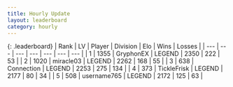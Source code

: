 ```yaml
---
title: Hourly Update
layout: leaderboard
category: hourly
---
```


{: .leaderboard}
| Rank | LV | Player | Division | Elo | Wins | Losses |
| --- | --- | --- | --- | --- | --- | --- |
| <span data-change="0">1</span> | 1355 | <span title="ID: 315148">GryphonEX</span> | LEGEND | <span data-change="0">2350</span> | <span data-change="0">222</span> | <span data-change="0">53</span> |
| <span data-change="0">2</span> | 1020 | <span title="ID: 416373">miracle03</span> | LEGEND | <span data-change="0">2262</span> | <span data-change="0">168</span> | <span data-change="0">55</span> |
| <span data-change="0">3</span> | 638 | <span title="ID: 539711">Connection</span> | LEGEND | <span data-change="0">2253</span> | <span data-change="0">275</span> | <span data-change="0">134</span> |
| <span data-change="0">4</span> | 373 | <span title="ID: 512212">TickleFrisk</span> | LEGEND | <span data-change="0">2177</span> | <span data-change="0">80</span> | <span data-change="0">34</span> |
| <span data-change="0">5</span> | 508 | <span title="ID: 188640">username765</span> | LEGEND | <span data-change="0">2172</span> | <span data-change="0">125</span> | <span data-change="0">63</span> |